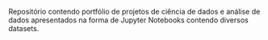 Repositório contendo portfólio de projetos de ciência de dados e análise de dados apresentados na forma de Jupyter Notebooks contendo diversos datasets.
